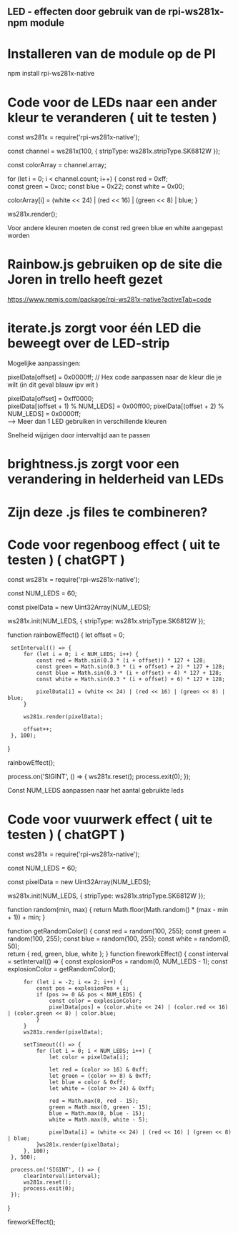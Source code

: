 ## LED - effecten door gebruik van de rpi-ws281x-npm module
 
 # Installeren van de module op de PI
 
 npm install rpi-ws281x-native
 
 # Code voor de LEDs naar een ander kleur te veranderen ( uit te testen )  
 const ws281x = require('rpi-ws281x-native');
 
 const channel = ws281x(100, { stripType: ws281x.stripType.SK6812W });
 
 const colorArray = channel.array;
 
 for (let i = 0; i < channel.count; i++) {
   const red = 0xff;   
   const green = 0xcc; 
   const blue = 0x22; 
   const white = 0x00; 
 
   colorArray[i] = (white << 24) | (red << 16) | (green << 8) | blue;
 }
 
 ws281x.render();
 
 Voor andere kleuren moeten de const red green blue en white aangepast worden
 
 # Rainbow.js gebruiken op de site die Joren in trello heeft gezet
 
 https://www.npmjs.com/package/rpi-ws281x-native?activeTab=code
 
 # iterate.js zorgt voor één LED die beweegt over de LED-strip
 
 Mogelijke aanpassingen:
 
 pixelData[offset] = 0x0000ff;  // Hex code aanpassen naar de kleur die je wilt (in dit geval blauw ipv wit )
 
 pixelData[offset] = 0xff0000;  
 pixelData[(offset + 1) % NUM_LEDS] = 0x00ff00; 
 pixelData[(offset + 2) % NUM_LEDS] = 0x0000ff;   
 --> Meer dan 1 LED gebruiken in verschillende kleuren
 
 Snelheid wijzigen door intervaltijd aan te passen
 
 # brightness.js zorgt voor een verandering in helderheid van LEDs
 
 # Zijn deze .js files te combineren?
 
 # Code voor regenboog effect ( uit te testen ) ( chatGPT )
 
 const ws281x = require('rpi-ws281x-native');
 
 const NUM_LEDS = 60;
 
 const pixelData = new Uint32Array(NUM_LEDS);
 
 ws281x.init(NUM_LEDS, { stripType: ws281x.stripType.SK6812W });
 
 function rainbowEffect() {
     let offset = 0;
 
     setInterval(() => {
         for (let i = 0; i < NUM_LEDS; i++) {
             const red = Math.sin(0.3 * (i + offset)) * 127 + 128;
             const green = Math.sin(0.3 * (i + offset) + 2) * 127 + 128;
             const blue = Math.sin(0.3 * (i + offset) + 4) * 127 + 128;
             const white = Math.sin(0.3 * (i + offset) + 6) * 127 + 128;
 
             pixelData[i] = (white << 24) | (red << 16) | (green << 8) | blue;
         }
 
         ws281x.render(pixelData);
 
         offset++;
     }, 100); 
 }
 
 rainbowEffect();
 
 process.on('SIGINT', () => {
     ws281x.reset();
     process.exit(0);
 });
 
 Const NUM_LEDS aanpassen naar het aantal gebruikte leds  
 
 # Code voor vuurwerk effect ( uit te testen ) ( chatGPT )
 
 const ws281x = require('rpi-ws281x-native');
 
 const NUM_LEDS = 60;
 
 const pixelData = new Uint32Array(NUM_LEDS);
 
 ws281x.init(NUM_LEDS, { stripType: ws281x.stripType.SK6812W });
 
 function random(min, max) {
     return Math.floor(Math.random() * (max - min + 1)) + min;
 }
 
 function getRandomColor() {
     const red = random(100, 255); 
     const green = random(100, 255);
     const blue = random(100, 255);
     const white = random(0, 50);  
     return { red, green, blue, white };
 }
 function fireworkEffect() {
     const interval = setInterval(() => {
         const explosionPos = random(0, NUM_LEDS - 1);
         const explosionColor = getRandomColor();
 
         for (let i = -2; i <= 2; i++) {
             const pos = explosionPos + i;
             if (pos >= 0 && pos < NUM_LEDS) {
                 const color = explosionColor;
                 pixelData[pos] = (color.white << 24) | (color.red << 16) | (color.green << 8) | color.blue;
             }
         }
         ws281x.render(pixelData);
 
         setTimeout(() => {
             for (let i = 0; i < NUM_LEDS; i++) {
                 let color = pixelData[i];
 
                 let red = (color >> 16) & 0xff;
                 let green = (color >> 8) & 0xff;
                 let blue = color & 0xff;
                 let white = (color >> 24) & 0xff;
 
                 red = Math.max(0, red - 15);
                 green = Math.max(0, green - 15);
                 blue = Math.max(0, blue - 15);
                 white = Math.max(0, white - 5);
 
                 pixelData[i] = (white << 24) | (red << 16) | (green << 8) | blue;
             }ws281x.render(pixelData);
         }, 100);
     }, 500);
     
     process.on('SIGINT', () => {
         clearInterval(interval);
         ws281x.reset();
         process.exit(0);
     });
 }
 
 fireworkEffect();
 